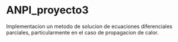 # ANPI_proyecto3
Implementacion un metodo de solucion de ecuaciones diferenciales parciales, particularmente en el caso de propagacion de calor.
